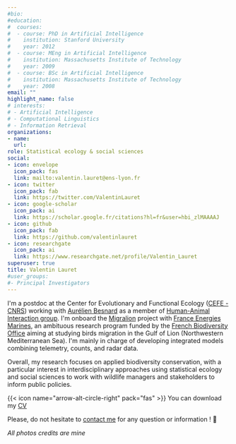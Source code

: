 ```yaml
---
#bio:
#education:
#  courses:
#  - course: PhD in Artificial Intelligence
#    institution: Stanford University
#    year: 2012
#  - course: MEng in Artificial Intelligence
#    institution: Massachusetts Institute of Technology
#    year: 2009
#  - course: BSc in Artificial Intelligence
#    institution: Massachusetts Institute of Technology
#    year: 2008
email: ""
highlight_name: false
# interests:
# - Artificial Intelligence
# - Computational Linguistics
# - Information Retrieval
organizations:
- name: 
  url: 
role: Statistical ecology & social sciences
social:
- icon: envelope
  icon_pack: fas
  link: mailto:valentin.lauret@ens-lyon.fr
- icon: twitter
  icon_pack: fab
  link: https://twitter.com/ValentinLauret
- icon: google-scholar
  icon_pack: ai
  link: https://scholar.google.fr/citations?hl=fr&user=hbi_zlMAAAAJ
- icon: github
  icon_pack: fab
  link: https://github.com/valentinlauret
- icon: researchgate
  icon_pack: ai
  link: https://www.researchgate.net/profile/Valentin_Lauret
superuser: true
title: Valentin Lauret
#user_groups:
#- Principal Investigators
---
```


I'm a postdoc at the Center for Evolutionary and Functional Ecology ([CEFE - CNRS](https://www.cefe.cnrs.fr/en/)) working with [Aurélien Besnard](https://www.cefe.cnrs.fr/fr/actus/44-french/recherche/bc/bev/291-aurelien-besnard) as a member of [Human-Animal Interaction group](https://human-animal-interactions.github.io/). I'm onboard the [Migralion](https://www.france-energies-marines.org/en/projects/migralion/) project with [France Energies Marines](https://www.france-energies-marines.org/en/), an ambituous research program funded by the [French Biodiversity Office](https://ofb.gouv.fr/en) aiming at studying birds migration in the Gulf of Lion (Northwestern Mediterranean Sea). I'm mainly in charge of developing integrated models combining telemetry, counts, and radar data.

Overall, my research focuses on applied biodiversity conservation, with a particular interest in interdisciplinary approaches using statistical ecology and social sciences to work with wildlife managers and stakeholders to inform public policies.

{{< icon name="arrow-alt-circle-right" pack="fas" >}} You can download my [CV](/pubs/CV.pdf)

Please, do not hesitate to [contact me](mailto:valentin.lauret@ens-lyon.fr) for any question or information ! :postbox:


_All photos credits are mine_

